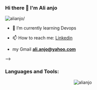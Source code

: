 ### Hi there 👋 I'm Ali anjo

<p align="left"> <img src=https://komarev.com/ghpvc/?username=alianjo alt=alianjo/> </p>


- 🌱 I’m currently learning  Devops

- 📫 How to reach me: [Linkedin](https://www.linkedin.com/in/ali-anjo)
- my Gmail **ali.anjo@yahoo.com**

-->
<h3 align="left">Languages and Tools:</h3>

<p align="center"> <img src=https://github-readme-stats.vercel.app/api?username=alianjo&show_icons=true alt=alianjo /> </p>
